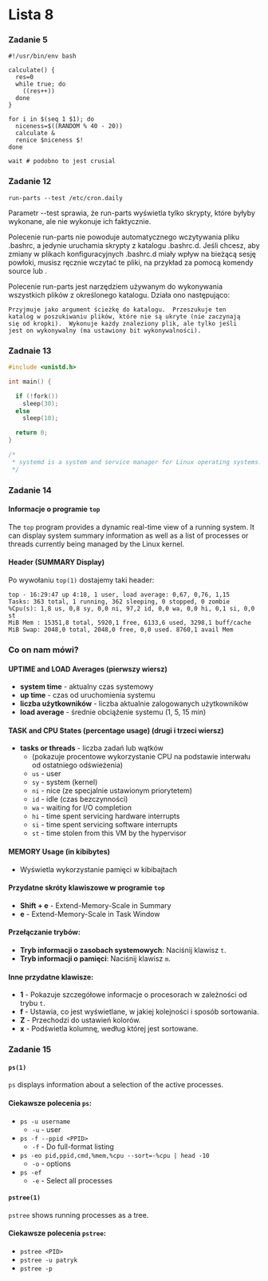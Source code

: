 # Lista 8

### Zadanie 5

```
#!/usr/bin/env bash

calculate() {
  res=0
  while true; do
    ((res++))
  done
}

for i in $(seq 1 $1); do
  niceness=$((RANDOM % 40 - 20))
  calculate &
  renice $niceness $!
done

wait # podobno to jest crusial
```

### Zadanie 12

```
run-parts --test /etc/cron.daily
```

Parametr --test sprawia, że run-parts wyświetla tylko skrypty, które
byłyby wykonane, ale nie wykonuje ich faktycznie.

Polecenie run-parts nie powoduje automatycznego wczytywania pliku .bashrc,
a jedynie uruchamia skrypty z katalogu .bashrc.d. Jeśli chcesz, aby
zmiany w plikach konfiguracyjnych .bashrc.d miały wpływ na bieżącą
sesję powłoki, musisz ręcznie wczytać te pliki, na przykład za
pomocą komendy source lub .

Polecenie run-parts jest narzędziem używanym do wykonywania wszystkich
plików z określonego katalogu. Działa ono następująco:

    Przyjmuje jako argument ścieżkę do katalogu.  Przeszukuje ten
    katalog w poszukiwaniu plików, które nie są ukryte (nie zaczynają
    się od kropki).  Wykonuje każdy znaleziony plik, ale tylko jeśli
    jest on wykonywalny (ma ustawiony bit wykonywalności).

### Zadnaie 13

``` C wrap
#include <unistd.h>

int main() {

  if (!fork())
    sleep(30);
  else
    sleep(10);

  return 0;
}

/*
 * systemd is a system and service manager for Linux operating systems. When run as first process on boot (as PID 1), it acts as init system that brings up and maintains userspace services. Separate instances are started for logged-in users to start their services.
 */
```

### Zadanie 14

#### Informacje o programie `top`

The `top` program provides a dynamic real-time view of a running system. It can display system summary information as well as a list of processes or threads currently being managed by the Linux kernel.

#### Header (SUMMARY Display)

Po wywołaniu `top(1)` dostajemy taki header:

```
top - 16:29:47 up 4:18, 1 user, load average: 0,67, 0,76, 1,15
Tasks: 363 total, 1 running, 362 sleeping, 0 stopped, 0 zombie
%Cpu(s): 1,8 us, 0,8 sy, 0,0 ni, 97,2 id, 0,0 wa, 0,0 hi, 0,1 si, 0,0 st
MiB Mem : 15351,8 total, 5920,1 free, 6133,6 used, 3298,1 buff/cache
MiB Swap: 2048,0 total, 2048,0 free, 0,0 used. 8760,1 avail Mem
```

### Co on nam mówi?

#### UPTIME and LOAD Averages (pierwszy wiersz)

- **system time** - aktualny czas systemowy
- **up time** - czas od uruchomienia systemu
- **liczba użytkowników** - liczba aktualnie zalogowanych użytkowników
- **load average** - średnie obciążenie systemu (1, 5, 15 min)

#### TASK and CPU States (percentage usage) (drugi i trzeci wiersz)

- **tasks or threads** - liczba zadań lub wątków
  - (pokazuje procentowe wykorzystanie CPU na podstawie interwału od ostatniego odświeżenia)
  - `us` - user
  - `sy` - system (kernel)
  - `ni` - nice (ze specjalnie ustawionym priorytetem)
  - `id` - idle (czas bezczynności)
  - `wa` - waiting for I/O completion
  - `hi` - time spent servicing hardware interrupts
  - `si` - time spent servicing software interrupts
  - `st` - time stolen from this VM by the hypervisor

#### MEMORY Usage (in kibibytes)

- Wyświetla wykorzystanie pamięci w kibibajtach

#### Przydatne skróty klawiszowe w programie `top`

- **Shift + e** - Extend-Memory-Scale in Summary
- **e** - Extend-Memory-Scale in Task Window

#### Przełączanie trybów:

- **Tryb informacji o zasobach systemowych**: Naciśnij klawisz `t`.
- **Tryb informacji o pamięci**: Naciśnij klawisz `m`.

#### Inne przydatne klawisze:

- **1** - Pokazuje szczegółowe informacje o procesorach w zależności od trybu `t`.
- **f** - Ustawia, co jest wyświetlane, w jakiej kolejności i sposób sortowania.
- **Z** - Przechodzi do ustawień kolorów.
- **x** - Podświetla kolumnę, według której jest sortowane.

### Zadanie 15

#### `ps(1)`

`ps` displays information about a selection of the active processes.

#### Ciekawsze polecenia `ps`:

- `ps -u username`
  - `-u` - user
- `ps -f --ppid <PPID>`
  - `-f` - Do full-format listing
- `ps -eo pid,ppid,cmd,%mem,%cpu --sort=-%cpu | head -10`
  - `-o` - options
- `ps -ef`
  - `-e` - Select all processes

#### `pstree(1)`

`pstree` shows running processes as a tree.

#### Ciekawsze polecenia `pstree`:

- `pstree <PID>`
- `pstree -u patryk`
- `pstree -p`


